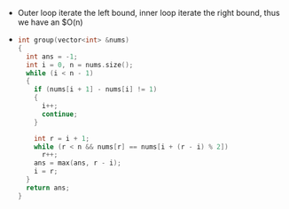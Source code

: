 - Outer loop iterate the left bound, inner loop iterate the right bound, thus we have an $O(n)
- ```cpp
  int group(vector<int> &nums)
  {
    int ans = -1;
    int i = 0, n = nums.size();
    while (i < n - 1)
    {
      if (nums[i + 1] - nums[i] != 1)
      {
        i++;
        continue;
      }
  
      int r = i + 1;
      while (r < n && nums[r] == nums[i + (r - i) % 2])
        r++;
      ans = max(ans, r - i);
      i = r;
    }
    return ans;
  }
  ```